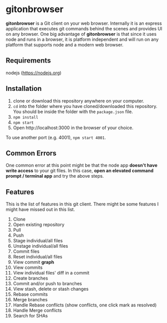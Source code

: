 
# gitonbrowser

**gitonbrowser** is a Git client on your web browser. Internally it is an express application that executes git commands behind the scenes and provides UI on any browser.
One big advantage of **gitonbrowser** is that since it uses node and runs in a browser, it is platform independent and will run on any platform that supports node and a modern web browser.

## Requirements
nodejs (https://nodejs.org)

## Installation
1. clone or download this repository anywhere on your computer.
2. `cd` into the folder where you have cloned/downloaded this repository. You should be inside the folder with the `package.json` file.
3. `npm install`
4. `npm start`
5. Open http://localhost:3000 in the browser of your choice.

To use another port (e.g. 4001), `npm start 4001`.

## Common Errors
One common error at this point might be that the node app **doesn't have write access** to your git files. In this case, **open an elevated command prompt / terminal app** and try the above steps.

## Features
This is the list of features in this git client. There might be some features I might have missed out in this list.
1. Clone
2. Open existing repository
3. Pull
4. Push
5. Stage individual/all files
6. Unstage individual/all files
7. Commit files
8. Reset individual/all files
9. View commit **graph**
10. View commits
11. View individual files' diff in a commit
12. Create branches
13. Commit and/or push to branches
14. View stash, delete or stash changes
15. Rebase commits
16. Merge branches
17. Handle Rebase conflicts (show conflicts, one click mark as resolved)
18. Handle Merge conflicts
19. Search for SHAs